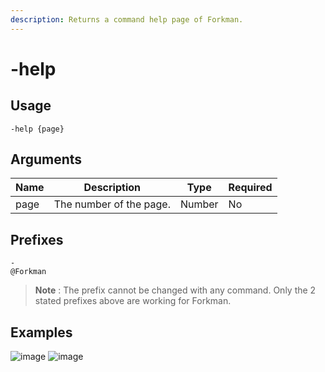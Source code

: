 ```yaml
---
description: Returns a command help page of Forkman.
---
```


# -help

## Usage

```
-help {page}
```

## Arguments

| Name | Description             | Type   | Required |
| ---- | ----------------------- | ------ | -------- |
| page | The number of the page. | Number | No       |

## Prefixes

```
-
@Forkman
```

> **Note** : The prefix cannot be changed with any command. Only the 2 stated prefixes above are working for Forkman.

## Examples

![image]() ![image]()
